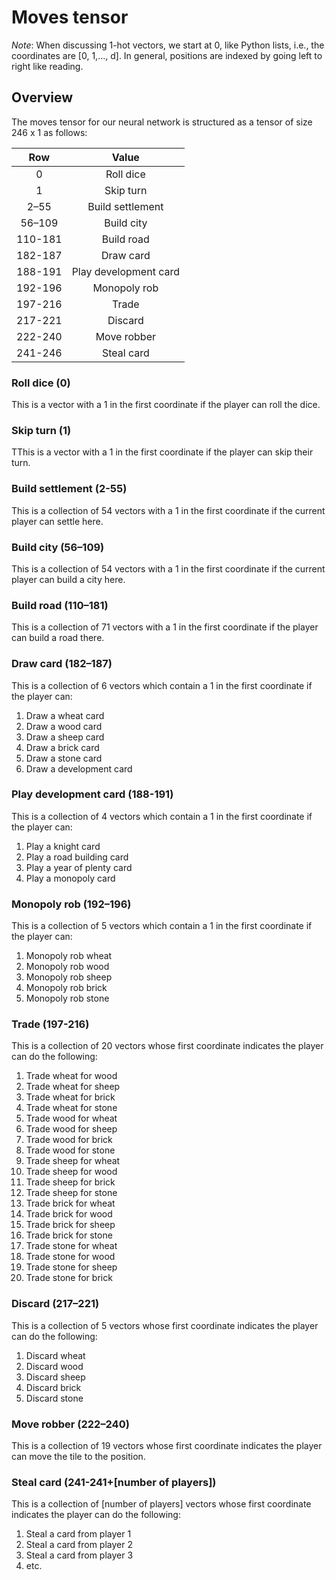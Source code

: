 # Moves tensor

*Note*: When discussing 1-hot vectors, we start at 0, like Python lists, i.e., the coordinates are [0, 1,..., d]. In general, positions are indexed by going left to right like reading.

## Overview

The moves tensor for our neural network is structured as a tensor of size 246 x 1 as follows:

<center> 

|   Row     |       Value       |
| :-------: | :---------------: |
|     0     | Roll dice         |
|     1     | Skip turn         |
|    2–55   | Build settlement  |
|   56–109  | Build city        |
|  110-181  | Build road        |
|  182-187  | Draw card         |
|  188-191  | Play development card |
|  192-196  | Monopoly rob      |
|  197-216  | Trade             |
|  217-221  | Discard           |
|  222-240  | Move robber       |
|  241-246  | Steal card        |

</center>


### Roll dice (0)

This is a vector with a 1 in the first coordinate if the player can roll the dice.

### Skip turn (1)

TThis is a vector with a 1 in the first coordinate if the player can skip their turn.

### Build settlement (2-55)

This is a collection of 54 vectors with a 1 in the first coordinate if the current player can settle here.

### Build city (56–109)

This is a collection of 54 vectors with a 1 in the first coordinate if the current player can build a city here.

### Build road (110–181)

This is a collection of 71 vectors with a 1 in the first coordinate if the player can build a road there.

### Draw card (182–187)

This is a collection of 6 vectors which contain a 1 in the first coordinate if the player can:

1. Draw a wheat card
2. Draw a wood card
3. Draw a sheep card
4. Draw a brick card
5. Draw a stone card
6. Draw a development card

### Play development card (188-191)

This is a collection of 4 vectors which contain a 1 in the first coordinate if the player can:

1. Play a knight card
2. Play a road building card
3. Play a year of plenty card
4. Play a monopoly card 

### Monopoly rob (192–196)

This is a collection of 5 vectors which contain a 1 in the first coordinate if the player can:

1. Monopoly rob wheat
2. Monopoly rob wood
3. Monopoly rob sheep
4. Monopoly rob brick
5. Monopoly rob stone

### Trade (197-216)

This is a collection of 20 vectors whose first coordinate indicates the player can do the following:

1. Trade wheat for wood
2. Trade wheat for sheep
3. Trade wheat for brick
4. Trade wheat for stone
5. Trade wood for wheat
6. Trade wood for sheep
7. Trade wood for brick
8. Trade wood for stone
9. Trade sheep for wheat
10. Trade sheep for wood
11. Trade sheep for brick
12. Trade sheep for stone
13. Trade brick for wheat
14. Trade brick for wood
15. Trade brick for sheep
16. Trade brick for stone
17. Trade stone for wheat
18. Trade stone for wood
19. Trade stone for sheep
20. Trade stone for brick

### Discard (217–221)

This is a collection of 5 vectors whose first coordinate indicates the player can do the following:

1. Discard wheat
2. Discard wood
3. Discard sheep
4. Discard brick
5. Discard stone

### Move robber (222–240)

This is a collection of 19 vectors whose first coordinate indicates the player can move the tile to the position.

### Steal card (241-241+[number of players])

This is a collection of [number of players] vectors whose first coordinate indicates the player can do the following:

1. Steal a card from player 1 
2. Steal a card from player 2
3. Steal a card from player 3 
1. etc.

